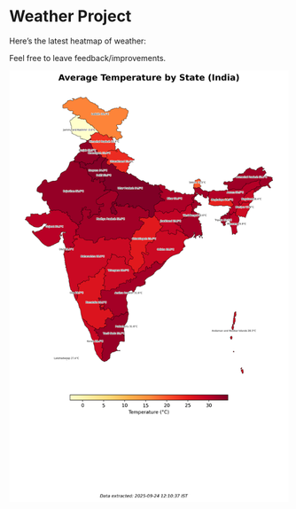 # Weather Project

Here’s the latest heatmap of weather:

Feel free to leave feedback/improvements.

![India Heatmap](docs/assets/india_heatmap.png?v=D39267)
